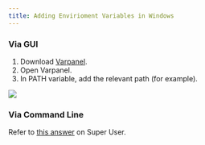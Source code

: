 ```yaml
---
title: Adding Envirioment Variables in Windows
---
```

### Via GUI

1.  Download [Varpanel](http://implbits.com/products/varpanel/).
2.  Open Varpanel.
3.  In PATH variable, add the relevant path (for example).

![](//discourse-user-assets.s3.amazonaws.com/original/2X/2/2ba273241acdbf4164bae20216c975d0e2ceff08.gif)

### Via Command Line

Refer to [this answer](http://superuser.com/a/284351/275797) on Super User.